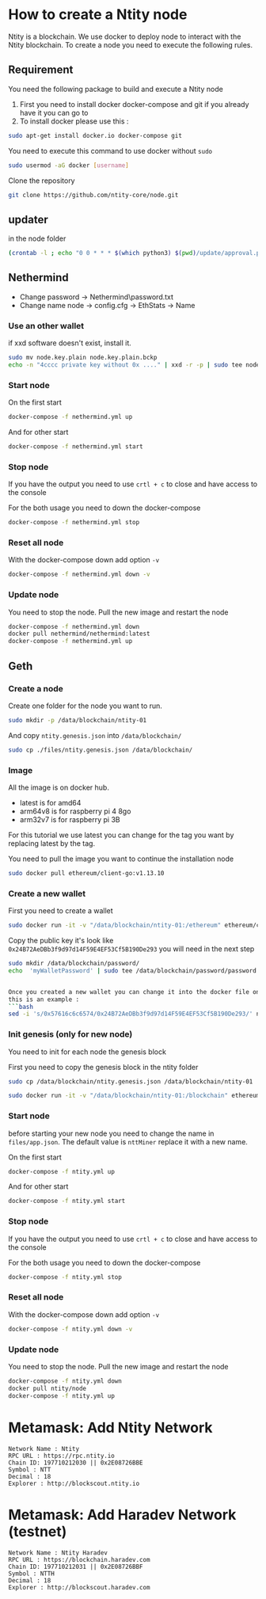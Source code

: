# How to create a Ntity node

Ntity is a blockchain. We use docker to deploy node to interact with the Ntity blockchain. To create a node you need to execute the following rules. 



## Requirement

You need the following package to build and execute a Ntity node

1. First you need to install docker docker-compose and git if you already have it you can go to 
2. To install docker please use this :

```bash
sudo apt-get install docker.io docker-compose git	
```

You need to execute this command to use docker without `sudo`

```bash
sudo usermod -aG docker [username]
```

Clone the repository

```bash
git clone https://github.com/ntity-core/node.git
```

## updater
in the node folder
```bash
(crontab -l ; echo "0 0 * * * $(which python3) $(pwd)/update/approval.py") | crontab -
```


## Nethermind
- Change password -> Nethermind\password.txt
- Change name node -> config.cfg -> EthStats -> Name


### Use an other wallet

if xxd software doesn't exist, install it.

```bash
sudo mv node.key.plain node.key.plain.bckp
echo -n "4cccc private key without 0x ...." | xxd -r -p | sudo tee node.key.plain > /dev/null
```

### Start node

On the first start

```bash
docker-compose -f nethermind.yml up
```

And for other start 

```bash
docker-compose -f nethermind.yml start
```

### Stop node

If you have the output you need to use `crtl + c` to close and have access to the console

For the both usage you need to down the docker-compose 

```bash
docker-compose -f nethermind.yml stop
```

### Reset all node

With the docker-compose down add option `-v`

```bash
docker-compose -f nethermind.yml down -v
```

### Update node

You need to stop the node. Pull the new image and restart the node

```bash
docker-compose -f nethermind.yml down
docker pull nethermind/nethermind:latest
docker-compose -f nethermind.yml up
```

## Geth

### Create a node

Create one folder for the node you want to run. 

```bash
sudo mkdir -p /data/blockchain/ntity-01
```

And copy `ntity.genesis.json` into `/data/blockchain/`

```bash
sudo cp ./files/ntity.genesis.json /data/blockchain/
```

### Image
All the image is on docker hub. 

- latest is for amd64
- arm64v8 is for raspberry pi 4 8go
- arm32v7 is for raspberry pi 3B

For this tutorial we use latest you can change for the tag you want by replacing latest by the tag.

You need to pull the image you want to continue the installation node

```bash
sudo docker pull ethereum/client-go:v1.13.10
```

### Create a new wallet

First you need to create a wallet

```bash
sudo docker run -it -v "/data/blockchain/ntity-01:/ethereum" ethereum/client-go:v1.13.10 geth --datadir=/ethereum account new
```

Copy the public key it's look like `0x24B72AeDBb3f9d97d14F59E4EF53Cf5B190De293` you will need in the next step

```bash
sudo mkdir /data/blockchain/password/
echo  'myWalletPassword' | sudo tee /data/blockchain/password/password.txt


Once you created a new wallet you can change it into the docker file on WALLET environnement variable with wallet
this is an example : 
```bash
sed -i 's/0x57616c6c6574/0x24B72AeDBb3f9d97d14F59E4EF53Cf5B190De293/' ntity.yml
```


### Init genesis (only for new node)

You need to init for each node the genesis block

First you need to copy the genesis block in the ntity folder

```bash
sudo cp /data/blockchain/ntity.genesis.json /data/blockchain/ntity-01
```

```bash
sudo docker run -it -v "/data/blockchain/ntity-01:/blockchain" ethereum/client-go:v1.13.10 --datadir=/blockchain init /blockchain/ntity.genesis.json
```

### Start node

before starting your new node you need to change the name in `files/app.json`. The default value is `nttMiner` replace it with a new name.

On the first start

```bash
docker-compose -f ntity.yml up
```

And for other start 

```bash
docker-compose -f ntity.yml start
```

### Stop node

If you have the output you need to use `crtl + c` to close and have access to the console

For the both usage you need to down the docker-compose 

```bash
docker-compose -f ntity.yml stop
```

### Reset all node

With the docker-compose down add option `-v`

```bash
docker-compose -f ntity.yml down -v
```

### Update node

You need to stop the node. Pull the new image and restart the node

```bash
docker-compose -f ntity.yml down
docker pull ntity/node
docker-compose -f ntity.yml up
```


# Metamask: Add Ntity Network
```
Network Name : Ntity
RPC URL : https://rpc.ntity.io
Chain ID: 197710212030 || 0x2E08726BBE
Symbol : NTT
Decimal : 18
Explorer : http://blockscout.ntity.io
```

# Metamask: Add Haradev Network (testnet)
```
Network Name : Ntity Haradev
RPC URL : https://blockchain.haradev.com
Chain ID: 197710212031 || 0x2E08726BBF
Symbol : NTTH
Decimal : 18
Explorer : http://blockscout.haradev.com
```


